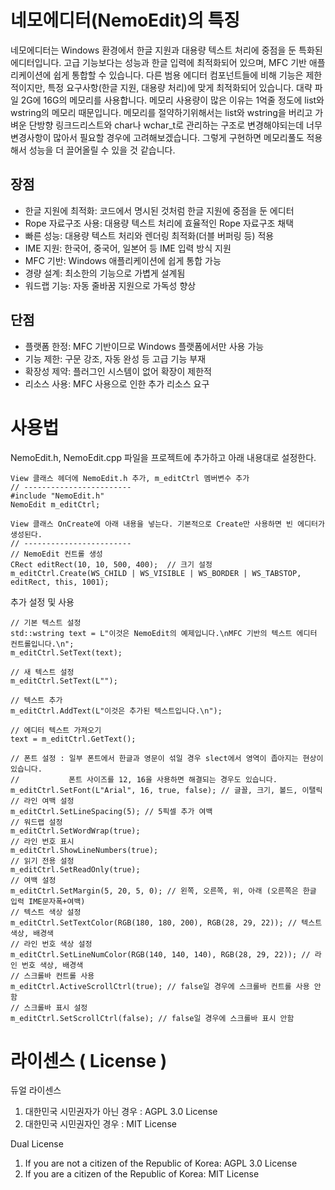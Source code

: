 # 네모에디터(NemoEdit)의 특징
 네모에디터는 Windows 환경에서 한글 지원과 대용량 텍스트 처리에 중점을 둔 특화된 에디터입니다. 고급 기능보다는 성능과 한글 입력에 최적화되어 있으며, MFC 기반 애플리케이션에 쉽게 통합할 수 있습니다. 다른 범용 에디터 컴포넌트들에 비해 기능은 제한적이지만, 특정 요구사항(한글 지원, 대용량 처리)에 맞게 최적화되어 있습니다.
 대략 파일 2G에 16G의 메모리를 사용합니다. 메모리 사용량이 많은 이유는 1억줄 정도에 list와 wstring의 메모리 때문입니다. 메모리를 절약하기위해서는 list와 wstring을 버리고 가벼운 단방향 링크드리스트와 char나 wchar_t로 관리하는 구조로 변경해야되는데 너무 변경사항이 많아서 필요할 경우에 고려해보겠습니다. 그렇게 구현하면 메모리풀도 적용해서 성능을 더 끌어올릴 수 있을 것 같습니다.

## 장점

- 한글 지원에 최적화: 코드에서 명시된 것처럼 한글 지원에 중점을 둔 에디터
- Rope 자료구조 사용: 대용량 텍스트 처리에 효율적인 Rope 자료구조 채택
- 빠른 성능: 대용량 텍스트 처리와 렌더링 최적화(더블 버퍼링 등) 적용
- IME 지원: 한국어, 중국어, 일본어 등 IME 입력 방식 지원
- MFC 기반: Windows 애플리케이션에 쉽게 통합 가능
- 경량 설계: 최소한의 기능으로 가볍게 설계됨
- 워드랩 기능: 자동 줄바꿈 지원으로 가독성 향상

## 단점

- 플랫폼 한정: MFC 기반이므로 Windows 플랫폼에서만 사용 가능
- 기능 제한: 구문 강조, 자동 완성 등 고급 기능 부재
- 확장성 제약: 플러그인 시스템이 없어 확장이 제한적
- 리소스 사용: MFC 사용으로 인한 추가 리소스 요구

# 사용법
NemoEdit.h, NemoEdit.cpp 파일을 프로젝트에 추가하고 아래 내용대로 설정한다.
```
View 클래스 헤더에 NemoEdit.h 추가, m_editCtrl 멤버변수 추가
// ------------------------
#include "NemoEdit.h"
NemoEdit m_editCtrl;

View 클래스 OnCreate에 아래 내용을 넣는다. 기본적으로 Create만 사용하면 빈 에디터가 생성된다.
// ------------------------
// NemoEdit 컨트롤 생성
CRect editRect(10, 10, 500, 400);  // 크기 설정
m_editCtrl.Create(WS_CHILD | WS_VISIBLE | WS_BORDER | WS_TABSTOP, editRect, this, 1001);
```

추가 설정 및 사용
```
// 기본 텍스트 설정
std::wstring text = L"이것은 NemoEdit의 예제입니다.\nMFC 기반의 텍스트 에디터 컨트롤입니다.\n";
m_editCtrl.SetText(text);

// 새 텍스트 설정
m_editCtrl.SetText(L"");

// 텍스트 추가
m_editCtrl.AddText(L"이것은 추가된 텍스트입니다.\n");

// 에디터 텍스트 가져오기
text = m_editCtrl.GetText();

// 폰트 설정 : 일부 폰트에서 한글과 영문이 섞일 경우 slect에서 영역이 좁아지는 현상이 있습니다.
//           폰트 사이즈를 12, 16을 사용하면 해결되는 경우도 있습니다.
m_editCtrl.SetFont(L"Arial", 16, true, false); // 글꼴, 크기, 볼드, 이탤릭
// 라인 여백 설정
m_editCtrl.SetLineSpacing(5); // 5픽셀 추가 여백
// 워드랩 설정
m_editCtrl.SetWordWrap(true);
// 라인 번호 표시
m_editCtrl.ShowLineNumbers(true);
// 읽기 전용 설정
m_editCtrl.SetReadOnly(true);
// 여백 설정
m_editCtrl.SetMargin(5, 20, 5, 0); // 왼쪽, 오른쪽, 위, 아래 (오른쪽은 한글 입력 IME문자폭+여백)
// 텍스트 색상 설정
m_editCtrl.SetTextColor(RGB(180, 180, 200), RGB(28, 29, 22)); // 텍스트 색상, 배경색
// 라인 번호 색상 설정
m_editCtrl.SetLineNumColor(RGB(140, 140, 140), RGB(28, 29, 22)); // 라인 번호 색상, 배경색
// 스크롤바 컨트롤 사용
m_editCtrl.ActiveScrollCtrl(true); // false일 경우에 스크롤바 컨트롤 사용 안함
// 스크롤바 표시 설정
m_editCtrl.SetScrollCtrl(false); // false일 경우에 스크롤바 표시 안함
```

# 라이센스 ( License )
듀얼 라이센스
1. 대한민국 시민권자가 아닌 경우 : AGPL 3.0 License
2. 대한민국 시민권자인 경우 : MIT License

Dual License
1. If you are not a citizen of the Republic of Korea: AGPL 3.0 License
2. If you are a citizen of the Republic of Korea: MIT License
   


